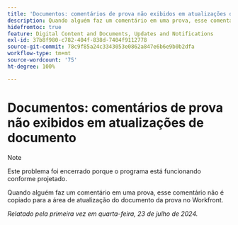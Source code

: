 ```yaml
---
title: 'Documentos: comentários de prova não exibidos em atualizações de documento'
description: Quando alguém faz um comentário em uma prova, esse comentário não é copiado para a área de atualização do documento da prova no Workfront.
hidefromtoc: true
feature: Digital Content and Documents, Updates and Notifications
exl-id: 37b8f980-c782-404f-838d-7404f9112778
source-git-commit: 78c9f85a24c3343053e0862a847e6b6e9b0b2dfa
workflow-type: tm+mt
source-wordcount: '75'
ht-degree: 100%

---
```


# Documentos: comentários de prova não exibidos em atualizações de documento

>[!NOTE]
>
>Este problema foi encerrado porque o programa está funcionando conforme projetado.

Quando alguém faz um comentário em uma prova, esse comentário não é copiado para a área de atualização do documento da prova no Workfront.

_Relatado pela primeira vez em quarta-feira, 23 de julho de 2024._
